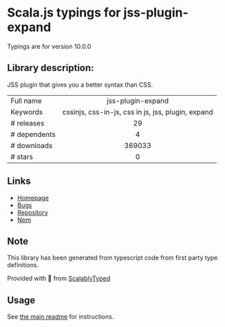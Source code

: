 
# Scala.js typings for jss-plugin-expand

Typings are for version 10.0.0

## Library description:
JSS plugin that gives you a better syntax than CSS.

|                    |                 |
| ------------------ | :-------------: |
| Full name          | jss-plugin-expand |
| Keywords           | cssinjs, css-in-js, css in js, jss, plugin, expand |
| # releases         | 29 |
| # dependents       | 4 |
| # downloads        | 369033 |
| # stars            | 0 |

## Links
- [Homepage](https://github.com/cssinjs/jss#readme)
- [Bugs](https://github.com/cssinjs/jss/issues/new?title=[jss-plugin-expand])
- [Repository](https://github.com/cssinjs/jss)
- [Npm](https://www.npmjs.com/package/jss-plugin-expand)
    


## Note
This library has been generated from typescript code from first party type definitions.

Provided with :purple_heart: from [ScalablyTyped](https://github.com/oyvindberg/ScalablyTyped)

## Usage
See [the main readme](../../readme.md) for instructions.


